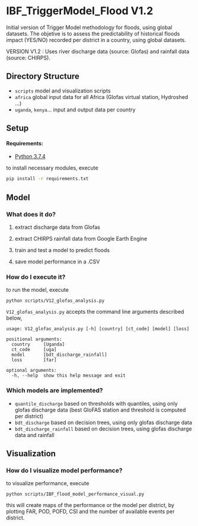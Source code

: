 # IBF_TriggerModel_Flood V1.2

Initial version of Trigger Model methodology for floods, using global datasets. The objetive is to assess the predictability of historical floods impact (YES/NO)  recorded per district in a country, using global datasets.

VERSION V1.2 :  Uses river discharge data (source: Glofas) and rainfall data (source: CHIRPS).

## Directory Structure
-   `scripts` model and visualization scripts
-   `africa` global input data for all Africa (Glofas virtual station, Hydroshed ...)
-   `uganda`, `kenya`... input and output data per country

## Setup

#### Requirements:
-   [Python 3.7.4](https://www.python.org/downloads/)

to install necessary modules, execute
```bash
pip install -r requirements.txt
```
## Model

### What does it do?

1. extract discharge data from Glofas

1. extract CHIRPS rainfall data from Google Earth Engine

1. train and test a model to predict floods

1. save model performance in a .CSV 

### How do I execute it?

to run the model, execute
```
python scripts/V12_glofas_analysis.py
```
`V12_glofas_analysis.py` accepts the command line arguments described below,

```
usage: V12_glofas_analysis.py [-h] [country] [ct_code] [model] [loss]

positional arguments:
  country     [Uganda]
  ct_code     [uga]
  model       [bdt_discharge_rainfall]
  loss        [far]

optional arguments:
  -h, --help  show this help message and exit
```
### Which models are implemented?
- `quantile_discharge` based on thresholds with quantiles, using only glofas discharge data (best GloFAS station and threshold is computed per district)
- `bdt_discharge` based on decision trees, using only glofas discharge data
- `bdt_discharge_rainfall` based on decision trees, using glofas discharge data and rainfall

## Visualization

### How do I visualize model performance?
to visualize performance, execute 
```
python scripts/IBF_flood_model_performance_visual.py
```
this will create maps of the performance or the model per district, by plotting FAR, POD, POFD, CSI and the number of available events per district. 
